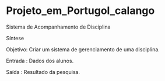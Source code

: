 # Projeto_em_Portugol_calango
Sistema de Acompanhamento de Disciplina


Síntese

  Objetivo:  Criar um sistema de gerenciamento de uma disciplina.
  
  Entrada : Dados dos alunos.
  
  Saída   : Resultado da pesquisa.
